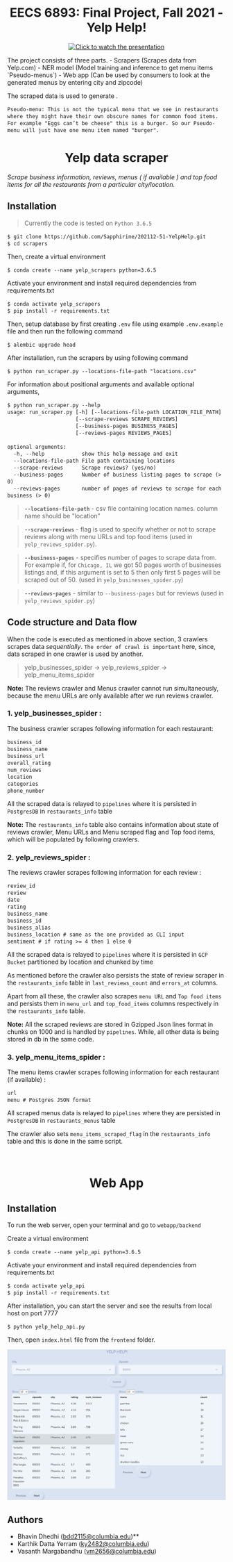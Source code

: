 <div align="center">

# EECS 6893: Final Project, Fall 2021 - Yelp Help!

[![Click to watch the presentation](https://yt-embed.herokuapp.com/embed?v=gTD12HftKbg)](https://www.youtube.com/watch?v=gTD12HftKbg) 

</div>
The project consists of three parts.
- Scrapers (Scrapes data from Yelp.com) 
- NER model (Model training and inference to get menu items `Pseudo-menus`)
- Web app (Can be used by consumers to look at the generated menus by entering city and zipcode)

The scraped data is used to generate .

    Pseudo-menu: This is not the typical menu that we see in restaurants where they might have their own obscure names for common food items. For example "Eggs can’t be cheese" this is a burger. So our Pseudo-menu will just have one menu item named "burger".


<div align="center">

# Yelp data scraper 
</div>

_*Scrape business information, reviews, menus ( if available ) and top food items for all the restaurants from a particular city/location.*_

## Installation
> Currently the code is tested on `Python 3.6.5`

``` console
$ git clone https://github.com/Sapphirine/202112-51-YelpHelp.git
$ cd scrapers
```

Then, create a virtual environment

``` console
$ conda create --name yelp_scrapers python=3.6.5
```

Activate your environment and install required dependencies from requirements.txt

``` console
$ conda activate yelp_scrapers
$ pip install -r requirements.txt
```

Then, setup database by first creating `.env` file using example `.env.example` file and then run the following command

``` console
$ alembic upgrade head
```

After installation, run the scrapers by using following command

``` console
$ python run_scraper.py --locations-file-path "locations.csv"
```

For information about positional arguments and available optional arguments,

``` console
$ python run_scraper.py --help
usage: run_scraper.py [-h] [--locations-file-path LOCATION_FILE_PATH]
                      [--scrape-reviews SCRAPE_REVIEWS]
                      [--business-pages BUSINESS_PAGES]
                      [--reviews-pages REVIEWS_PAGES]

optional arguments:
  -h, --help            show this help message and exit
  --locations-file-path File path containing locations 
  --scrape-reviews      Scrape reviews? (yes/no)
  --business-pages      Number of business listing pages to scrape (> 0)
  --reviews-pages       number of pages of reviews to scrape for each business (> 0)
```
>__`--locations-file-path`__ - csv file containing location names. column name should be "location"

>__`--scrape-reviews`__ - flag is used to specify whether or not to scrape reviews along with menu URLs and top food items (used in `yelp_reviews_spider.py`).

>__`--business-pages`__ - specifies number of pages to scrape data from. For example if, for `Chicago, IL` we got 50 pages worth of businesses listings and, if this argument is set to 5 then only first 5 pages will be scraped out of 50. (used in `yelp_businesses_spider.py`)  

>__`--reviews-pages`__ - similar to `--business-pages` but for reviews (used in `yelp_reviews_spider.py`)  


## Code structure and Data flow

When the code is executed as mentioned in above section, 3 crawlers scrapes data _*sequentially*_. `The order of crawl is important` here, since, data scraped in one crawler is used by another.

>yelp_businesses_spider &#8594; yelp_reviews_spider &#8594; yelp_menu_items_spider

__Note:__ The reviews crawler and Menus crawler cannot run simultaneously, because the menu URLs are only available after we run reviews crawler.  

### __1. yelp_businesses_spider__ :

The business crawler scrapes following information for each restaurant:
    
    business_id 
    business_name 
    business_url 
    overall_rating 
    num_reviews 
    location 
    categories
    phone_number

All the scraped data is relayed to `pipelines` where it is persisted in `PostgresDB` in `restaurants_info` table

__Note:__ The `restaurants_info` table also contains information about state of reviews crawler, Menu URLs and Menu scraped flag and Top food items, which will be populated by following crawlers.

### __2. yelp_reviews_spider__ :

The reviews crawler scrapes following information for each review :
    
    review_id 
    review 
    date 
    rating 
    business_name 
    business_id 
    business_alias
    business_location # same as the one provided as CLI input
    sentiment # if rating >= 4 then 1 else 0

All the scraped data is relayed to `pipelines` where it is persisted in `GCP Bucket` partitioned by location and chunked by time

As mentioned before the crawler also persists the state of review scraper in the `restaurants_info` table in `last_reviews_count` and `errors_at` columns.

Apart from all these, the crawler also scrapes `menu URL` and `Top food items` and persists them in `menu_url` and `top_food_items` columns respectively in the `restaurants_info` table.

__Note:__ All the scraped reviews are stored in Gzipped Json lines format in chunks on 1000 and is handled by `pipelines`. While, all other data is being stored in db in the same code.


### __3. yelp_menu_items_spider__ :

The menu items crawler scrapes following information for each restaurant (if available) :
    
    url 
    menu # Postgres JSON format

All scraped menus data is relayed to `pipelines` where they are persisted in `PostgresDB` in `restaurants_menus` table

The crawler also sets `menu_items_scraped_flag` in the `restaurants_info` table and this is done in the same script.


<br>

<div align="center">

# Web App
</div>

## Installation
To run the web server, open your terminal and go to `webapp/backend`

Create a virtual environment

``` console
$ conda create --name yelp_api python=3.6.5
```

Activate your environment and install required dependencies from requirements.txt

``` console
$ conda activate yelp_api
$ pip install -r requirements.txt
```

After installation, you can start the server and see the results from local host on port 7777

``` console
$ python yelp_help_api.py
```
Then, open `index.html` file from the `frontend` folder.

![Web app](images/Demo_website.png)

## Authors
* Bhavin Dhedhi (bdd2115@columbia.edu)**
* Karthik Datta Yerram (ky2482@columbia.edu)
* Vasanth Margabandhu (vm2656@columbia.edu)
